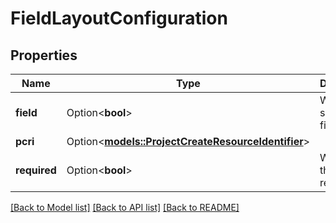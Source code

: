 # FieldLayoutConfiguration

## Properties

Name | Type | Description | Notes
------------ | ------------- | ------------- | -------------
**field** | Option<**bool**> | Whether to show the field | [optional]
**pcri** | Option<[**models::ProjectCreateResourceIdentifier**](ProjectCreateResourceIdentifier.md)> |  | [optional]
**required** | Option<**bool**> | Whether the field is required | [optional]

[[Back to Model list]](../README.md#documentation-for-models) [[Back to API list]](../README.md#documentation-for-api-endpoints) [[Back to README]](../README.md)


